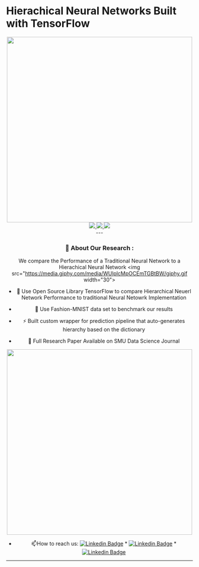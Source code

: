 # Hierachical Neural Networks Built with TensorFlow
<div id="header" align="center">
  <img src="https://media.giphy.com/media/26xBtSyoi5hUUkCEo/giphy.gif" width="500"/>
  <div id="badges"  align="center">
    <a href=[Joseph Lazarus]"https://www.linkedin.com/in/josephlazarus1/">
      <img src="https://img.shields.io/badge/LinkedIn-blue?style=for-the-badge&logo=linkedin&logoColor=white&label=Joseph Lazarus">
    </a>
    <a href="https://www.linkedin.com/in/rickfontenot/">
     <img src="https://img.shields.io/badge/LinkedIn-blue?style=for-the-badge&logo=linkedin&logoColor=white&label=Rick Fontenot"/>
    </a>
    <a href="https://www.linkedin.com/in/purirudick/">
      <img src="https://img.shields.io/badge/LinkedIn-blue?style=for-the-badge&logo=linkedin&logoColor=white&label=Puri Rudick"/>
    </a>
  <br><img src="https://komarev.com/ghpvc/?username=rickfontenot&style=flat-square&color=blue" alt=""/>
 </div>
---

### :page_with_curl: About Our Research :
We compare the Performance of a Traditional Neural Network to a Hierachical Neural Network <img src="https://media.giphy.com/media/WUlplcMpOCEmTGBtBW/giphy.gif width="30">
- :microscope: Use Open Source Library TensorFlow to compare Hierarchical Neuerl Network Performance to traditional Neural Netowrk Implementation
  
- :dress: Use Fashion-MNIST data set to benchmark our results

- :zap: Built custom wrapper for prediction pipeline that auto-generates hierarchy based on the dictionary
  
- :open_book: Full Research Paper Available on SMU Data Science Journal

<div id="header" align="center">
  <img src="https://media.giphy.com/media/26xBtSyoi5hUUkCEo/giphy.gif" width="500"/>
  </div>  
  

- :mailbox:How to reach us: [![Linkedin Badge](https://img.shields.io/badge/-Lazarus-blue?style=flat&logo=Linkedin&logoColor=white)](https://www.linkedin.com/in/josephlazarus1) * [![Linkedin Badge](https://img.shields.io/badge/-Rudick-blue?style=flat&logo=Linkedin&logoColor=white)](https://www.linkedin.com/in/purirudick) * [![Linkedin Badge](https://img.shields.io/badge/-Fontenot-blue?style=flat&logo=Linkedin&logoColor=white)](https://www.linkedin.com/in/rickfontenot)

---



